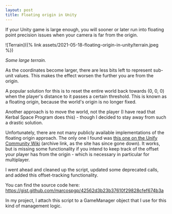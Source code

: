 ```yaml
---
layout: post
title: Floating origin in Unity
---
```


If your Unity game is large enough, you will sooner or later run into floating point precision issues when your camera is far from the origin.

![Terrain]({% link assets/2021-05-18-floating-origin-in-unity/terrain.jpeg %})

_Some large terrain._

As the coordinates become larger, there are less bits left to represent sub-unit values. This makes the effect worsen the further you are from the origin.

A popular solution for this is to reset the entire world back towards (0, 0, 0) when the player's distance to it passes a certain threshold. This is known as a floating origin, because the world's origin is no longer fixed.

Another approach is to move the world, not the player (I have read that Kerbal Space Program does this) - though I decided to stay away from such a drastic solution.

Unfortunately, there are not many publicly available implementations of the floating origin approach. The only one I found was [this one on the Unify Community Wiki](https://web.archive.org/web/20210507024450/https://wiki.unity3d.com/index.php/Floating_Origin) (archive link, as the site has since gone down). It works, but is missing some functionality if you intend to keep track of the offset your player has from the origin - which is necessary in particular for multiplayer.

I went ahead and cleaned up the script, updated some deprecated calls, and added this offset-tracking functionality.

You can find the source code here: <https://gist.github.com/marcospgp/42562d3b23b37610f29828cfef674b3a>

In my project, I attach this script to a GameManager object that I use for this kind of management logic.
